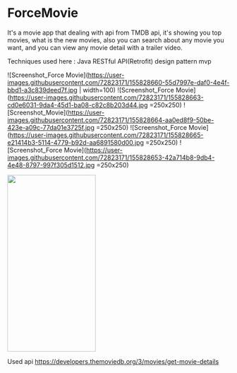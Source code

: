 # ForceMovie

  It's a movie app that dealing with api from TMDB api, it's showing you top movies, what is the new movies, also you can search about any movie you want,
and you can view any movie detail with a trailer video.

Techniques used here :
Java
RESTful API(Retrofit)
design pattern mvp

![Screenshot_Force Movie](https://user-images.githubusercontent.com/72823171/155828660-55d7997e-daf0-4e4f-bbd1-a3c839deed7f.jpg | width=100) 
![Screenshot_Force Movie](https://user-images.githubusercontent.com/72823171/155828663-cd0e6031-9da4-45d1-ba08-c82c8b203d44.jpg =250x250)
![Screenshot_Movie](https://user-images.githubusercontent.com/72823171/155828664-aa0ed8f9-50be-423e-a09c-77da01e3725f.jpg =250x250)
![Screenshot_Force Movie](https://user-images.githubusercontent.com/72823171/155828665-e21414b3-5114-4779-b92d-aa6891580d00.jpg =250x250)
![Screenshot_Force Movie](https://user-images.githubusercontent.com/72823171/155828653-42a714b8-9db4-4e48-8797-997f305d1512.jpg =250x250)

<img src="https://user-images.githubusercontent.com/72823171/155828660-55d7997e-daf0-4e4f-bbd1-a3c839deed7f.jpg" data-canonical-src="https://user-images.githubusercontent.com/72823171/155828660-55d7997e-daf0-4e4f-bbd1-a3c839deed7f.jpg" width="200" height="400" />

Used api https://developers.themoviedb.org/3/movies/get-movie-details
